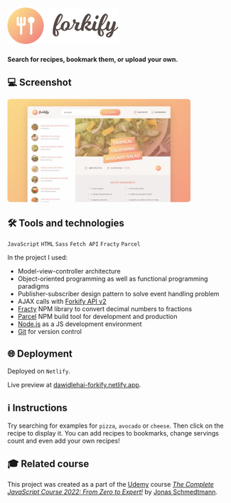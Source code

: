 # <picture><source media="(prefers-color-scheme: dark)" srcset="forkify-logo-light.webp"><source media="(prefers-color-scheme: light)" srcset="forkify-logo.webp"><img alt="Forkify logo" src="forkify-logo.webp" width="250"></picture>

**Search for recipes, bookmark them, or upload your own.**

## 💻 Screenshot
[<img src="forkify-screenshot.webp" alt="Screenshot of the Forkify app" width="412px">](https://dawidlehai-forkify.netlify.app/ 'Live preview')

## 🛠️ Tools and technologies
`JavaScript` `HTML` `Sass` `Fetch API` `Fracty` `Parcel`

In the project I used:

- Model-view-controller architecture
- Object-oriented programming as well as functional programming paradigms
- Publisher-subscriber design pattern to solve event handling problem
- AJAX calls with [Forkify API v2](https://forkify-api.herokuapp.com/v2 'Forkify API v2')
- [Fracty](https://npm.io/package/fracty 'Fracty Docs') NPM library to convert decimal numbers to fractions
- [Parcel](https://parceljs.org/ 'Parcel') NPM build tool for development and production
- [Node.js](https://nodejs.org/en/ 'Node.js') as a JS development environment
- [Git](https://git-scm.com/ 'Git') for version control

## 🌐 Deployment
Deployed on `Netlify`.

Live preview at [dawidlehai-forkify.netlify.app](https://dawidlehai-forkify.netlify.app/).

## ℹ️ Instructions
Try searching for examples for `pizza`, `avocado` or `cheese`. Then click on the recipe to display it. You can add recipes to bookmarks, change servings count and even add your own recipes!

## 🎓 Related course
This project was created as a part of the [Udemy](https://www.udemy.com/ 'Udemy') course [_The Complete JavaScript Course 2022: From Zero to Expert!_](https://www.udemy.com/course/the-complete-javascript-course/ 'See this course on Udemy') by [Jonas Schmedtmann](https://twitter.com/jonasschmedtman 'Jonas Schmedtmann on Twitter').
